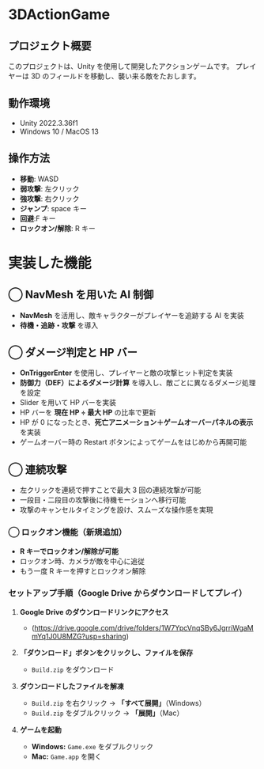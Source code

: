 # 3DActionGame

## プロジェクト概要

このプロジェクトは、Unity を使用して開発したアクションゲームです。
プレイヤーは 3D のフィールドを移動し、襲い来る敵をたおします。

## 動作環境

- Unity 2022.3.36f1
- Windows 10 / MacOS 13

## 操作方法

- **移動**: WASD
- **弱攻撃**: 左クリック
- **強攻撃**: 右クリック
- **ジャンプ**: space キー
- **回避**:F キー
- **ロックオン/解除**: R キー

# 実装した機能

## ◯ NavMesh を用いた AI 制御

- **NavMesh** を活用し、敵キャラクターがプレイヤーを追跡する AI を実装
- **待機・追跡・攻撃** を導入

## ◯ ダメージ判定と HP バー

- **OnTriggerEnter** を使用し、プレイヤーと敵の攻撃ヒット判定を実装
- **防御力（DEF）によるダメージ計算** を導入し、敵ごとに異なるダメージ処理を設定
- Slider を用いて HP バーを実装
- HP バーを **現在 HP ÷ 最大 HP** の比率で更新
- HP が 0 になったとき、**死亡アニメーション＋ゲームオーバーパネルの表示** を実装
- ゲームオーバー時の Restart ボタンによってゲームをはじめから再開可能

## ◯ 連続攻撃

- 左クリックを連続で押すことで最大 3 回の連続攻撃が可能
- 一段目・二段目の攻撃後に待機モーションへ移行可能
- 攻撃のキャンセルタイミングを設け、スムーズな操作感を実現

### ◯ ロックオン機能（新規追加）

- **R キーでロックオン/解除が可能**
- ロックオン時、カメラが敵を中心に追従
- もう一度 R キーを押すとロックオン解除


### **セットアップ手順（Google Drive からダウンロードしてプレイ）**  

1. **Google Drive のダウンロードリンクにアクセス**  
   - (https://drive.google.com/drive/folders/1W7YpcVnqSBy6JgrriWgaMmYq1J0U8MZG?usp=sharing)

2. **「ダウンロード」ボタンをクリックし、ファイルを保存**  
   - `Build.zip` をダウンロード  

3. **ダウンロードしたファイルを解凍**  
   - `Build.zip` を右クリック → **「すべて展開」**（Windows）  
   - `Build.zip` をダブルクリック → **「展開」**（Mac）  

4. **ゲームを起動**  
   - **Windows:** `Game.exe` をダブルクリック  
   - **Mac:** `Game.app` を開く
